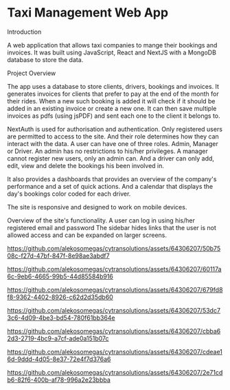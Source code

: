 # Taxi Management Web App

Introduction

A web application that allows taxi companies to mange their bookings and invoices.
It was built using JavaScript, React and NextJS with a MongoDB database to store the data.

Project Overview

The app uses a database to store clients, drivers, bookings and invoices.
It generates invoices for clients that prefer to pay at the end of the month for their rides.
When a new such booking is added it will check if it should be added in an existing invoice or create a new one.
It can then save multiple invoices as pdfs (using jsPDF) and sent each one to the client it belongs to.
 
NextAuth is used for authorisation and authentication. Only registered users  are permitted to access to the site.
And their role determines how they can interact with the data. A user can have one of three roles. Admin, Manager or Driver.
An admin has no restrictions to his/her privileges. A manager cannot register new users, only an admin can.
And a driver can only add, edit, view and delete the bookings his been involved in.

It also provides a dashboards that provides an overview of the company's performance and a set of quick actions.
And a calendar that displays the day's bookings color coded for each driver.

The site is responsive and designed to work on mobile devices.

Overview of the site's functionality.
A user can log in using his/her registered email and password
The sidebar hides links that the user is not allowed access and can be expanded on larger screens.

https://github.com/alekosomegas/cytransolutions/assets/64306207/50b7508c-f27d-47bf-847f-8e98ae3abdf7


https://github.com/alekosomegas/cytransolutions/assets/64306207/60117a6c-9eb6-4665-99b5-44d85584b916

https://github.com/alekosomegas/cytransolutions/assets/64306207/679fd8f8-9362-4402-8926-c62d2d35db60

https://github.com/alekosomegas/cytransolutions/assets/64306207/53dc73c6-4d09-4be3-bd54-780f61bb364e

https://github.com/alekosomegas/cytransolutions/assets/64306207/cbba62d3-2719-4bc9-a7cf-ade0a151b07c

https://github.com/alekosomegas/cytransolutions/assets/64306207/cdeae16d-9ddd-4d05-8e37-72e4f7d376a6

https://github.com/alekosomegas/cytransolutions/assets/64306207/2e71cdb6-82f6-400b-af78-996a2e23bbba

